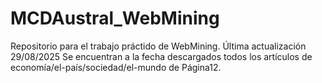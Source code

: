 # MCDAustral_WebMining
Repositorio para el trabajo práctido de WebMining.
Última actualización 29/08/2025
Se encuentran a la fecha descargados todos los artículos de economía/el-país/sociedad/el-mundo de Página12.
